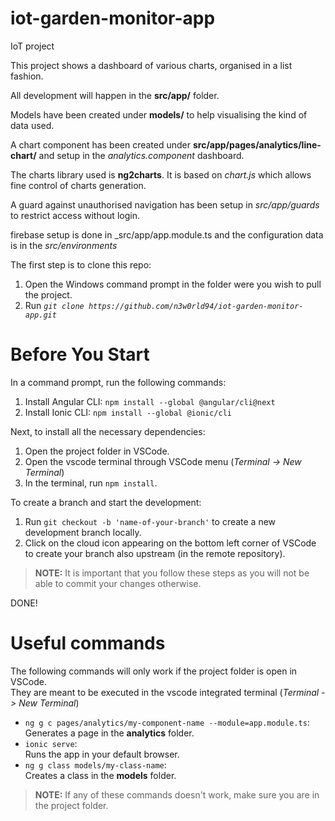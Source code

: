 # iot-garden-monitor-app
IoT project

This project shows a dashboard of various charts, organised in a list fashion.

All development will happen in the __src/app/__ folder.

Models have been created under __models/__ to help visualising the kind of data used.

A chart component has been created under __src/app/pages/analytics/line-chart/__ and setup in the _analytics.component_ dashboard.

The charts library used is __ng2charts__. It is based on _chart.js_ which allows fine control of charts generation.

A guard against unauthorised navigation has been setup in _src/app/guards_ to restrict access without login.

firebase setup is done in _src/app/app.module.ts and the configuration data is in the _src/environments_

The first step is to clone this repo:
1. Open the Windows command prompt in the folder were you wish to pull the project.
2. Run _```git clone https://github.com/n3w0rld94/iot-garden-monitor-app.git```_


# Before You Start
In a command prompt, run the following commands:
1. Install Angular CLI: ```npm install --global @angular/cli@next```
2. Install Ionic CLI: ```npm install --global @ionic/cli```

Next, to install all the necessary dependencies:

1. Open the project folder in VSCode.
2. Open the vscode terminal through VSCode menu (_Terminal -> New Terminal_)
3. In the terminal, run ```npm install```.

To create a branch and start the development:  

1. Run ```git checkout -b 'name-of-your-branch'``` to create a new development branch locally.
2. Click on the cloud icon appearing on the bottom left corner of VSCode to create your branch also upstream (in the remote repository).

>__NOTE:__ It is important that you follow these steps as you will not be able to commit your changes otherwise.



DONE!

# Useful commands

The following commands will only work if the project folder is open in VSCode.  
They are meant to be executed in the vscode integrated terminal (_Terminal -> New Terminal_)

+ ```ng g c pages/analytics/my-component-name --module=app.module.ts```:  
   Generates a page in the __analytics__ folder.
+ ```ionic serve```:  
Runs the app in your default browser.
+ ```ng g class models/my-class-name```:  
Creates a class in the __models__ folder.

>__NOTE:__ If any of these commands doesn't work, make sure you are in the project folder.